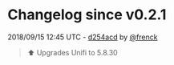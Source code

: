 # Changelog since v0.2.1

2018/09/15 12:45 UTC - [d254acd](https://github.com/hassio-addons/addon-unifi/commit/d254acd979339bed1e712ebb71de577948c36ab3) by [@frenck](https://github.com/frenck)
> :arrow_up: Upgrades Unifi to 5.8.30 

